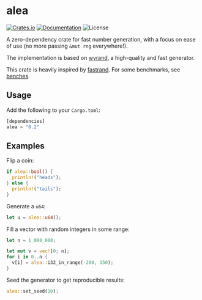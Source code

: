 # alea

[![Crates.io](https://img.shields.io/crates/v/alea.svg?style=for-the-badge&color=fc8d62&logo=rust)](https://crates.io/crates/alea)
[![Documentation](https://img.shields.io/badge/docs.rs-alea-5E81AC?style=for-the-badge&labelColor=555555&logoColor=white)](https://docs.rs/alea)
![License](https://img.shields.io/crates/l/alea?label=License&style=for-the-badge&color=62a69b)

A zero-dependency crate for fast number generation, with a focus on ease of use (no more passing `&mut rng` everywhere!).

The implementation is based on [wyrand](https://github.com/wangyi-fudan/wyhash), a high-quality and fast generator.

This crate is heavily inspired by [fastrand](https://github.com/smol-rs/fastrand). For some benchmarks, see [benches](benches).

## Usage

Add the following to your `Cargo.toml`:

```rust
[dependencies]
alea = "0.2"
```

## Examples

Flip a coin:

```rust
if alea::bool() {
  println!("heads");
} else {
  println!("tails");
}
```

Generate a `u64`:

```rust
let u = alea::u64();
```

Fill a vector with random integers in some range:

```rust
let n = 1_000_000;

let mut v = vec![0; n];
for i in 0..n {
  v[i] = alea::i32_in_range(-200, 150);
}
```

Seed the generator to get reproducible results:

```rust
alea::set_seed(10);
```
